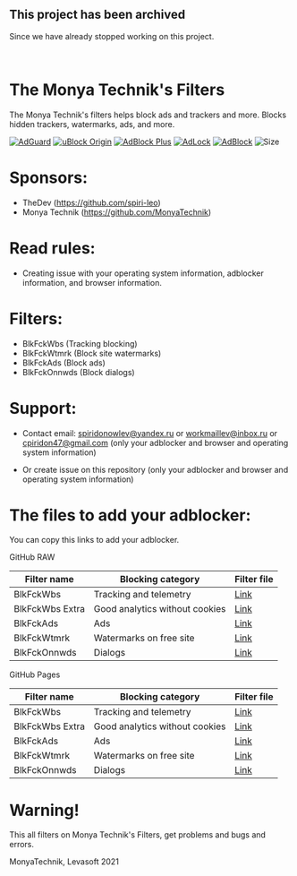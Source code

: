 ## This project has been archived
Since we have already stopped working on this project.

</br>

# The Monya Technik's Filters
The Monya Technik's filters helps block ads and trackers and more. Blocks hidden trackers, watermarks, ads, and more.

[![AdGuard](https://img.shields.io/badge/AdGuard-supports-green.svg)](https://img.shields.io/badge/AdGuard-supports-green.svg)
[![uBlock Origin](https://img.shields.io/badge/uBlock-supports-green.svg)](https://img.shields.io/badge/uBlock-supports-green.svg)
[![AdBlock Plus](https://img.shields.io/badge/AdBlockPlus-supports-green.svg)](https://img.shields.io/badge/AdBlockPlus-supports-green.svg)
[![AdLock](https://img.shields.io/badge/AdLock-supports-green.svg)](https://img.shields.io/badge/AdLock-supports-green.svg)
[![AdBlock](https://img.shields.io/badge/AdBlock-supports-green.svg)](https://img.shields.io/badge/AdBlock-supports-green.svg)
![Size](https://img.shields.io/github/repo-size/MonyaTechnik/themtfilters.svg)

# Sponsors:
+ TheDev (https://github.com/spiri-leo)
+ Monya Technik (https://github.com/MonyaTechnik)

# Read rules:
+ Creating issue with your operating system information, adblocker information, and browser information.

# Filters:
+ BlkFckWbs (Tracking blocking)
+ BlkFckWtmrk (Block site watermarks)
+ BlkFckAds (Block ads)
+ BlkFckOnnwds (Block dialogs)

# Support:
* Contact email: spiridonowlev@yandex.ru or workmaillev@inbox.ru or cpiridon47@gmail.com (only your adblocker and browser and operating system information)

* Or create issue on this repository (only your adblocker and browser and operating system information)

# The files to add your adblocker:
You can copy this links to add your adblocker.

GitHub RAW

| Filter name       | Blocking category               | Filter file |
| -----------       | -----------------               | ----------- |
| BlkFckWbs         | Tracking and telemetry          | [Link](https://raw.githubusercontent.com/MonyaTechnik/themtfilters/main/blkfckwbs/blkfckwbs.txt)       |
| BlkFckWbs Extra   | Good analytics without cookies  | [Link](https://raw.githubusercontent.com/MonyaTechnik/themtfilters/main/blkfckwbs/blkfckwbs_extra.txt) |
| BlkFckAds         | Ads                             | [Link](https://raw.githubusercontent.com/MonyaTechnik/themtfilters/main/blkfckads/blkfckads.txt)       |
| BlkFckWtmrk       | Watermarks on free site         | [Link](https://raw.githubusercontent.com/MonyaTechnik/themtfilters/main/blkfckwtmrk/blkfckwtmrk.txt)   |
| BlkFckOnnwds      | Dialogs                         | [Link](https://raw.githubusercontent.com/MonyaTechnik/themtfilters/main/blkfckonnwds/blkfckonnwds.txt) |

GitHub Pages

| Filter name       | Blocking category               | Filter file |
| -----------       | -----------------               | ----------- |
| BlkFckWbs         | Tracking and telemetry          | [Link](https://monyatechnik.github.io/themtfilters/blkfckwbs/blkfckwbs.txt)       |
| BlkFckWbs Extra   | Good analytics without cookies  | [Link](https://monyatechnik.github.io/themtfilters/blkfckwbs/blkfckwbs_extra.txt) |
| BlkFckAds         | Ads                             | [Link](https://monyatechnik.github.io/themtfilters/blkfckads/blkfckads.txt)       |
| BlkFckWtmrk       | Watermarks on free site         | [Link](https://monyatechnik.github.io/themtfilters/blkfckwtmrk/blkfckwtmrk.txt)   |
| BlkFckOnnwds      | Dialogs                         | [Link](https://monyatechnik.github.io/themtfilters/blkfckonnwds/blkfckonnwds.txt) |

# Warning!
This all filters on Monya Technik's Filters, get problems and bugs and errors.

MonyaTechnik, Levasoft 2021
